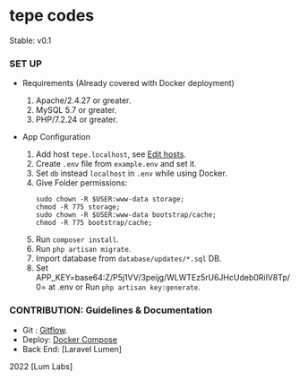 # tepe codes

Stable: v0.1




	
### SET UP
* Requirements (Already covered with Docker deployment)
	1. Apache/2.4.27 or greater.
	2. MySQL 5.7 or greater.
	3. PHP/7.2.24 or greater.
  
* App Configuration
    1. Add host `tepe.localhost`,
        	see [Edit hosts](https://dinahosting.com/ayuda/como-modificar-el-fichero-hosts).        	
    2. Create `.env` file from `example.env` and set it.
	3. Set `db` instead `localhost` in `.env` while using Docker.
	4. Give Folder permissions:	
	    ```
	    sudo chown -R $USER:www-data storage;
        chmod -R 775 storage;
        sudo chown -R $USER:www-data bootstrap/cache;
        chmod -R 775 bootstrap/cache;
	    ```
	5. Run `composer install`.
	6. Run `php artisan migrate`.
	7. Import database from `database/updates/*.sql`  DB.	
	8. Set APP_KEY=base64:Z/P5j1VV/3peijg/WLWTEz5rU6JHcUdeb0RiIV8Tp/0= at .env or Run `php artisan key:generate`.



### CONTRIBUTION: Guidelines & Documentation

* Git :
    [Gitflow](http://nvie.com/posts/a-successful-git-branching-model).
* Deploy: 
    [Docker Compose](https://docs.docker.com/compose/reference/up)
* Back End:
    [Laravel Lumen]

2022 [Lum Labs]

